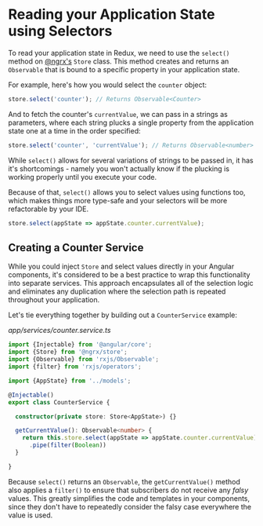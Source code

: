 # Reading your Application State using Selectors

To read your application state in Redux, we need to use the `select()` method on [@ngrx's](https://github.com/ngrx/store) `Store` class. This method creates and returns an `Observable` that is bound to a specific property in your application state.

For example, here's how you would select the `counter` object:

```typescript
store.select('counter'); // Returns Observable<Counter>
```

And to fetch the counter's `currentValue`, we can pass in a strings as parameters, where each string plucks a single property from the application state one at a time in the order specified:

```typescript
store.select('counter', 'currentValue'); // Returns Observable<number>
```

While `select()` allows for several variations of strings to be passed in, it has it's shortcomings - namely you won't actually know if the plucking is working properly until you execute your code.

Because of that, `select()` allows you to select values using functions too, which makes things more type-safe and your selectors will be more refactorable by your IDE.

```typescript
store.select(appState => appState.counter.currentValue);
```

## Creating a Counter Service

While you could inject `Store` and select values directly in your Angular components, it's considered to be a best practice to wrap this functionality into separate services. This approach encapsulates all of the selection logic and eliminates any duplication where the selection path is repeated throughout your application.

Let's tie everything together by building out a `CounterService` example:

_app/services/counter.service.ts_

```typescript
import {Injectable} from '@angular/core';
import {Store} from '@ngrx/store';
import {Observable} from 'rxjs/Observable';
import {filter} from 'rxjs/operators';

import {AppState} from '../models';

@Injectable()
export class CounterService {

  constructor(private store: Store<AppState>) {}

  getCurrentValue(): Observable<number> {
    return this.store.select(appState => appState.counter.currentValue)
      .pipe(filter(Boolean))
  }

}
```

Because `select()` returns an `Observable`, the `getCurrentValue()` method also applies a `filter()` to ensure that subscribers do not receive any _falsy_ values. This greatly simplifies the code and templates in your components, since they don't have to repeatedly consider the falsy case everywhere the value is used.

